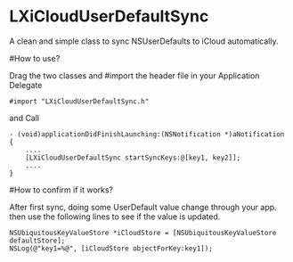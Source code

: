 # LXiCloudUserDefaultSync
A clean and simple class to sync NSUserDefaults to iCloud automatically.

#How to use?

Drag the two classes and #import the header file in your Application Delegate 

```objc
#import "LXiCloudUserDefaultSync.h"
```
and Call

```objc
- (void)applicationDidFinishLaunching:(NSNotification *)aNotification
{
	....
	[LXiCloudUserDefaultSync startSyncKeys:@[key1, key2]];
	....
}
```

#How to confirm if it works?

After first sync, doing some UserDefault value change through your app. then use the following lines to see if the value is updated.

```objc
NSUbiquitousKeyValueStore *iCloudStore = [NSUbiquitousKeyValueStore defaultStore];
NSLog(@"key1=%@", [iCloudStore objectForKey:key1]);
```
